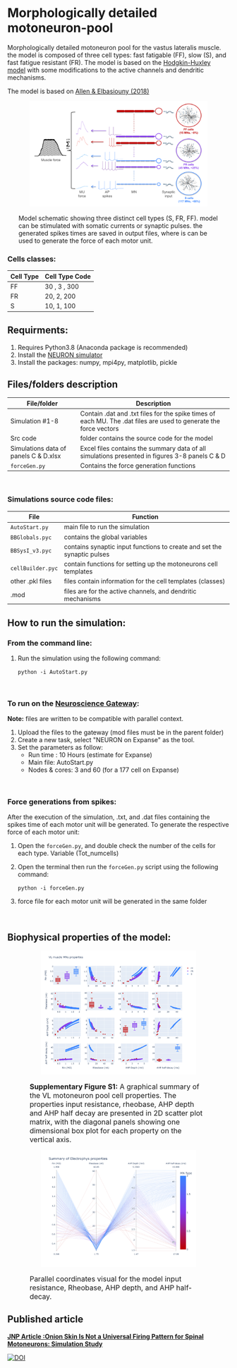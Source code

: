 # Morphologically detailed motoneuron-pool
Morphologically detailed motoneuron pool for the vastus lateralis muscle. the model is composed of three cell types: fast fatigable (FF), slow (S), and fast fatigue resistant (FR). The model is based on the [Hodgkin-Huxley model](https://en.wikipedia.org/wiki/Hodgkin%E2%80%93Huxley_model) with some modifications to the active channels and dendritic mechanisms.

The model is based on [Allen & Elbasiouny (2018)](https://iopscience.iop.org/article/10.1088/1741-2552/aa9db5)

<span style="display: block; margin-left: auto; margin-right: auto; width: 80%;">![Model structure](imgs/Model.png "Model structure")</span>  

<span style="font-size: 14px; display: block; margin-left: auto; margin-right: auto; width: 90%;">Model schematic showing three distinct cell types (S, FR, FF). model can be stimulated with somatic currents or synaptic pulses. the generated spikes times are saved in output files, where is can be used to generate the force of each motor unit.</span>  

### Cells classes:
| Cell Type | Cell Type Code |
| --- | --- |
| FF | 30 , 3 , 300|
| FR | 20, 2, 200 |
| S | 10, 1, 100 |




## Requirments:
1. Requires Python3.8 (Anaconda package is recommended)
2. Install the [NEURON simulator](https://neuron.yale.edu/neuron/what_is_neuron)
3. Install the packages: numpy, mpi4py, matplotlib, pickle

## Files/folders description
| File/folder | Description |
| --- | --- |
| Simulation #1-8 | Contain .dat and .txt files for the spike times of each MU. The .dat files are used to generate the force vectors |
| Src code | folder contains the source code for the model |
| Simulations data of panels C & D.xlsx | Excel files contains the summary data of all simulations presented in figures 3-8 panels C & D |
| `forceGen.py` | Contains the force generation functions |

<br>

### Simulations source code files:
| File | Function |
| --- | --- |
| `AutoStart.py` | main file to run the simulation |
| `BBGlobals.pyc` | contains the global variables |
| `BBSysI_v3.pyc` | contains synaptic input functions to create and set the synaptic pulses |
| `cellBuilder.pyc` | contain functions for setting up the motoneurons cell templates |
| other .pkl files | files contain information for the cell templates (classes) |
| .mod | files are for the active channels, and dendritic mechanisms|


## How to run the simulation:
### From the command line:
1. Run the simulation using the following command:
          
     ```shell
     python -i AutoStart.py
     ```

<br>

### To run on the [Neuroscience Gateway](https://www.nsgportal.org/):
**Note:** files are written to be compatible with parallel context.
1. Upload the files to the gateway (mod files must be in the parent folder)
2. Create a new task, select "NEURON on Expanse" as the tool.
3. Set the parameters as follow:
     - Run time : 10 Hours (estimate for Expanse)
     - Main file: AutoStart.py
     - Nodes & cores: 3 and 60 (for a 177 cell on Expanse)

<br>

### Force generations from spikes:
After the execution of the simulation, .txt, and  .dat files containing the spikes time of each motor unit will be generated. To generate the respective force of each motor unit:
1. Open the `forceGen.py`, and double check the number of the cells for each type. Variable (Tot_numcells) 
2. Open the terminal then run the `forceGen.py` script using the following command:
          
      ```shell
      python -i forceGen.py
      ```
3. force file for each motor unit will be generated in the same folder
<br>







## Biophysical properties of the model:
<span style="display: block; margin-left: auto; margin-right: auto; width: 70%;">![Scatter matrix for the model input resistance, Rheobase, AHP depth, and AHP half-decay](imgs/Model-properties-scatter-matrix-Rin.png "Summary Scatter matrix")</span>  

<span style="font-size: 16px; display: block; margin-left: auto; margin-right: auto; width: 80%;">**Supplementary Figure S1:** A graphical summary of the VL motoneuron pool cell properties. The properties input resistance, rheobase, AHP depth and AHP half decay are presented in 2D scatter plot matrix, with the diagonal panels showing one dimensional box plot for each property on the vertical axis.</span>  


<span style="display: block; margin-left: auto; margin-right: auto; width: 70%;">![Summary of the model properties in parallel coordinates](imgs/Model-properties-Rin-PC.png "Summary Scatter matrix")</span> 

<span style="font-size: 16px; display: block; margin-left: auto; margin-right: auto; width: 80%;">Parallel coordinates visual for the model input resistance, Rheobase, AHP depth, and AHP half-decay.</span> 


## Published article
**[JNP Article :Onion Skin Is Not a Universal Firing Pattern for Spinal Motoneurons: Simulation Study ](https://journals.physiology.org/doi/abs/10.1152/jn.00479.2023)**

[![DOI](https://zenodo.org/badge/DOI/10.5281/zenodo.11478788.svg)](https://doi.org/10.5281/zenodo.11478788)
